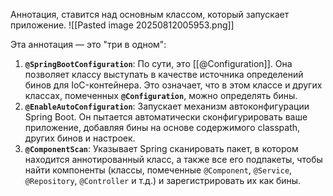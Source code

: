 Аннотация, ставится над основным классом, который запускает приложение.
![[Pasted image 20250812005953.png]]

Эта аннотация — это "три в одном":
1. **`@SpringBootConfiguration`**: По сути, это [[@Configuration]]. Она позволяет классу выступать в качестве источника определений бинов для IoC-контейнера. Это означает, что в этом классе и других классах, помеченных **`@Configuration`**, можно определять бины.
2. **`@EnableAutoConfiguration`**: Запускает механизм автоконфигурации Spring Boot. Он пытается автоматически сконфигурировать ваше приложение, добавляя бины на основе содержимого classpath, других бинов и настроек.
3. **`@ComponentScan`**: Указывает Spring сканировать пакет, в котором находится аннотированный класс, а также все его подпакеты, чтобы найти компоненты (классы, помеченные `@Component`, `@Service`, `@Repository`, `@Controller` и т.д.) и зарегистрировать их как бины.